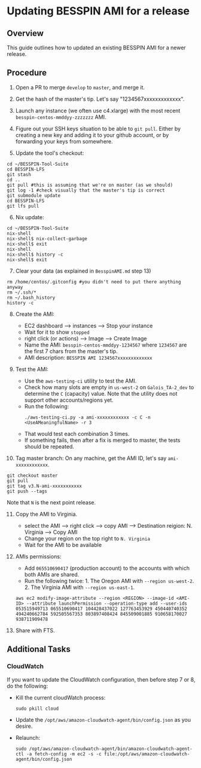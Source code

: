# Updating BESSPIN AMI for a release

## Overview

This guide outlines how to updated an existing BESSPIN AMI for a newer release.

## Procedure

1. Open a PR to merge `develop` to `master`, and merge it. 

2. Get the hash of the master's tip. Let's say "1234567xxxxxxxxxxxxx".

3. Launch any instance (we often use c4.xlarge) with the most recent `besspin-centos-mmddyy-zzzzzzz` AMI.

4. Figure out your SSH keys situation to be able to `git pull`. Either by creating a new key and adding it to your github account, or by forwarding your keys from somewhere.

5. Update the tool's checkout:
```
cd ~/BESSPIN-Tool-Suite
cd BESSPIN-LFS
git stash
cd ..
git pull #this is assuming that we're on master (as we should)
git log -1 #check visually that the master's tip is correct
git submodule update
cd BESSPIN-LFS
git lfs pull
```

6. Nix update:
```
cd ~/BESSPIN-Tool-Suite
nix-shell
nix-shell$ nix-collect-garbage
nix-shell$ exit
nix-shell
nix-shell$ history -c
nix-shell$ exit
```

7. Clear your data (as explained in `BesspinAMI.md` step 13)
```
rm /home/centos/.gitconfig #you didn't need to put there anything anyway
rm ~/.ssh/*
rm ~/.bash_history
history -c
```

8. Create the AMI:
    - EC2 dashboard --> instances --> Stop your instance
    - Wait for it to show `stopped`
    - right click (or actions) --> Image --> Create Image
    - Name the AMI: `besspin-centos-mmddyy-1234567` where `1234567` are the first 7 chars from the master's tip.
    - AMI description: `BESSPIN AMI 1234567xxxxxxxxxxxxx`

9. Test the AMI:
    - Use the `aws-testing-ci` utility to test the AMI.
    - Check how many slots are empty in `us-west-2` on `Galois_TA-2_dev` to determine the `C` (capacity) value. Note that the utility does not support other accounts/regions yet.
    - Run the following:
        ```
        ./aws-testing-ci.py -a ami-xxxxxxxxxxxx -c C -n <UseAMeaningfulName> -r 3
        ```
    - That would test each combination 3 times.
    - If something fails, then after a fix is merged to master, the tests should be repeated.

10. Tag master branch:
On any machine, get the AMI ID, let's say `ami-xxxxxxxxxxxx`.
```
git checkout master
git pull
git tag v3.N-ami-xxxxxxxxxxx
git push --tags
```
Note that `N` is the next point release.

11. Copy the AMI to Virginia.
    - select the AMI --> right click --> copy AMI --> Destination reigion: N. Virginia --> Copy AMI
    - Change your region on the top right to `N. Virginia`
    - Wait for the AMI to be available

12. AMIs permissions:
    - Add `065510690417` (production account) to the accounts with which both AMIs are shared.
    - Run the following twice: 1. The Oregon AMI with `--region us-west-2`. 2. The Virginia AMI with `--region us-east-1`.

    ```
    aws ec2 modify-image-attribute --region <REGION> --image-id <AMI-ID> --attribute launchPermission --operation-type add --user-ids 053515949713 065510690417 104428437022 127763453929 450440740352 494240662784 592505567353 803897408424 845509001885 910658170027 938711909478
    ```

13. Share with FTS.

## Additional Tasks ##

### CloudWatch ####

If you want to update the CloudWatch configuration, then before step 7 or 8, do the following:

- Kill the current cloudWatch process:
    ```
    sudo pkill cloud
    ```

- Update the `/opt/aws/amazon-cloudwatch-agent/bin/config.json` as you desire.

- Relaunch:
    ```
    sudo /opt/aws/amazon-cloudwatch-agent/bin/amazon-cloudwatch-agent-ctl -a fetch-config -m ec2 -s -c file:/opt/aws/amazon-cloudwatch-agent/bin/config.json
    ```